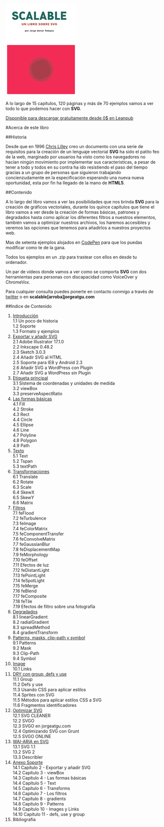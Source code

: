 ![portada de Scalable, un libro sobre SVG](https://github.com/jorgeatgu/scalable/blob/master/portada-scalable.png)

A lo largo de 15 capítulos, 120 páginas y más de 70 ejemplos vamos a ver todo lo que podemos hacer con **SVG**.

[Disponible para descargar gratuitamente desde 0$ en Leanpub](https://leanpub.com/scalable/)


#Acerca de este libro

##Historia

Desde que en 1996 [Chris Lilley](https://twitter.com/svgeesus) creo un documento con una serie de requisitos para la creación de un lenguaje vectorial **SVG** ha sido el patito feo de la web, marginado por usuarios ha visto como los navegadores no hacían ningún movimiento por implementar sus caracteristicas, a pesar de tener a todo y todos en su contra ha ido resistiendo el paso del tiempo gracias a un grupo de personas que siguieron trabajando concienzudamente en la especificación esperando una nueva nueva oportunidad, esta por fin ha llegado de la mano de **HTML5**.

##Contenido

A lo largo del libro vamos a ver las posibilidades que nos brinda **SVG** para la creación de gráficos vectoriales, durante los quince capítulos que tiene el libro vamos a ver desde la creación de formas básicas, patrones y degradados hasta como aplicar los diferentes filtros a nuestros elementos, también vamos a optimizar nuestros archivos, los haremos accesibles y veremos las opciones que tenemos para añadirlos a nuestros proyectos web.

Mas de setenta ejemplos alojados en [CodePen](http://codepen.io/collection/Gvcwd/) para que los puedas modificar como te de la gana.

Todos los ejemplos en un .zip para trastear con ellos en desde tu ordenador.

Un par de vídeos donde vamos a ver como se comporta **SVG** con dos herramientas para personas con discapacidad como VoiceOver y ChromeVox.

Para cualquier consulta puedes ponerte en contacto conmigo a través de [twitter](https://twitter.com/jorgeATGU) o en **scalable[arroba]jorgeatgu.com**

##Indice de Contenido


1. [Introducción](https://github.com/jorgeatgu/scalable/blob/master/capitulo1/chapter1.md)   
	1.1 Un poco de historia  
	1.2 Soporte  
	1.3 Formato y ejemplos  
2. [Exportar y añadir SVG](https://github.com/jorgeatgu/scalable/blob/master/capitulo2/chapter2.md)  
  	2.1 Adobe Illustrator 17.1.0  
  	2.2 Inkscape 0.48.2  
  	2.3 Sketch 3.0.3  
  	2.4 Añadir SVG al HTML  
  	2.5 Soporte para IE8 y Android 2.3  
  	2.6 Añadir SVG a WordPress con Plugin  
  	2.7 Añadir SVG a WordPress sin Plugin  
3. [Etiqueta principal](https://github.com/jorgeatgu/scalable/blob/master/capitulo3/chapter3.md)  
  	3.1 Sistema de coordenadas y unidades de medida  
  	3.2 viewBox  
  	3.3 preserveAspectRatio  
4. [Las formas básicas](https://github.com/jorgeatgu/scalable/blob/master/capitulo4/chapter4.md)  
  	4.1 Fill  
  	4.2 Stroke  
  	4.3 Rect  
  	4.4 Circle  
  	4.5 Ellipse  
  	4.6 Line  
  	4.7 Polyline  
  	4.8 Polygon  
  	4.9 Path  
5. [Texto](https://github.com/jorgeatgu/scalable/blob/master/capitulo5/chapter5.md)  
  	5.1 Text  
  	5.2 Tspan  
  	5.3 textPath  
6. [Transformaciones](https://github.com/jorgeatgu/scalable/blob/master/capitulo6/chapter6.md)  
  	6.1 Translate    
  	6.2 Rotate  
  	6.3 Scale  
  	6.4 SkewX  
  	6.5 SkewY  
  	6.6 Matrix  
7. [Filtros](https://github.com/jorgeatgu/scalable/blob/master/capitulo7/chapter7.md)  
  	7.1 feFlood  
  	7.2 feTurbulence  
  	7.3 feImage  
  	7.4 feColorMatrix  
  	7.5 feComponentTransfer  
  	7.6 feConvolveMatrix  
  	7.7 feGaussianBlur  
  	7.8 feDisplacementMap  
  	7.9 feMorphology  
  	7.10 feOffset  
  	7.11 Efectos de luz  
  	7.12 feDistantLight  
  	7.13 fePointLight  
  	7.14 feSpotLight  
  	7.15 feMerge  
  	7.16 feBlend  
  	7.17 feComposite  
  	7.18 feTile  
  	7.19 Efectos de filtro sobre una fotografía  
8. [Degradados](https://github.com/jorgeatgu/scalable/blob/master/capitulo8/chapter8.md)  
  	8.1 linearGradient  
  	8.2 radialGradient   
  	8.3 spreadMethod  
  	8.4 gradientTransform  
9. [Patterns, masks, clip-path y symbol](https://github.com/jorgeatgu/scalable/blob/master/capitulo9/chapter9.md)  
  	9.1 Patterns  
  	9.2 Mask  
  	9.3 Clip-Path  
  	9.4 Symbol  
10. [Image](https://github.com/jorgeatgu/scalable/blob/master/capitulo10/chapter10.md)  
  	10.1 Links  
11. [DRY con group, defs y use](https://github.com/jorgeatgu/scalable/blob/master/capitulo11/chapter11.md)  
  	11.1 Group  
  	11.2 Defs y use  
	11.3 Usando CSS para aplicar estilos  
  	11.4 Sprites con SVG  
  	11.5 Métodos para aplicar estilos CSS a SVG  
	11.6 Fragmentos identificadores  
12. [Optimizar SVG](https://github.com/jorgeatgu/scalable/blob/master/capitulo12/chapter12.md)  
  	12.1 SVG CLEANER  
  	12.2 SVGO  
  	12.3 SVGO en jorgeatgu.com  
  	12.4 Optimizando SVG con Grunt  
  	12.5 SVGO ONLINE  
13. [WAI-ARIA en SVG](https://github.com/jorgeatgu/scalable/blob/master/capitulo13/chapter13.md)  
  	13.1 SVG 1.1  
  	13.2 SVG 2  
  	13.3 Describler  
14. [Anexo Soporte](https://github.com/jorgeatgu/scalable/blob/master/capitulo14/chapter14.md)  
  	14.1 Capítulo 2 - Exportar y añadir SVG  
  	14.2 Capítulo 3 - viewBox  
  	14.3 Capítulo 4 - Las formas básicas  
  	14.4 Capítulo 5 - Text  
  	14.5 Capítulo 6 - Transforms  
  	14.6 Capítulo 7 - Los filtros  
  	14.7 Capítulo 8 - gradients  
  	14.8 Capítulo 9 - Patterns  
  	14.9 Capítulo 10 - Images y Links  
  	14.10 Capítulo 11 - defs, use y group  
15. Bibliografia
